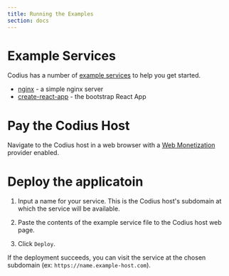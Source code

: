 ```yaml
---
title: Running the Examples
section: docs
---
```


# Example Services

Codius has a number of [example services](https://github.com/codius/examples) to help you get started.

* [nginx](https://github.com/codius/codius-examples/blob/master/nginx.yaml) - a simple nginx server
* [create-react-app](https://github.com/codius/codius-examples/blob/master/react-app.yaml) - the bootstrap React App

# Pay the Codius Host

Navigate to the Codius host in a web browser with a [Web Monetization](https://webmonetization.org/) provider enabled.

# Deploy the applicatoin

1. Input a name for your service. This is the Codius host's subdomain at which the service will be available.

2. Paste the contents of the example service file to the Codius host web page.

3. Click `Deploy`.

If the deployment succeeds, you can visit the service at the chosen subdomain (ex: `https://name.example-host.com`).
